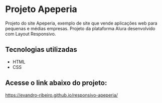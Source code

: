 # Projeto Apeperia

Projeto do site Apeperia, exemplo de site que vende aplicações web para pequenas e médias empresas. Projeto da plataforma Alura desenvolvido com Layout Responsivo.

## Tecnologias utilizadas
- HTML
- CSS

## Acesse o link abaixo do projeto:
https://evandro-ribeiro.github.io/responsivo-apeperia/
